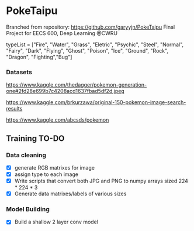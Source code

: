 # PokeTaipu
Branched from repository: https://github.com/garyyjn/PokeTaipu
Final Project for EECS 600, Deep Learning @CWRU

typeList = ["Fire", "Water", "Grass", "Eletric", "Psychic", "Steel", "Normal", "Fairy", "Dark", "Flying", "Ghost", "Poison", "Ice", "Ground", "Rock", "Dragon", "Fighting","Bug"]

### Datasets

https://www.kaggle.com/thedagger/pokemon-generation-one#2fd28e699b7c4208acd1637fbad5df2d.jpeg

https://www.kaggle.com/brkurzawa/original-150-pokemon-image-search-results

https://www.kaggle.com/abcsds/pokemon

## Training TO-DO
### Data cleaning
- [x] generate RGB matrixes for image
- [x] assign type to each image
- [x] Write scripts that convert both JPG and PNG to numpy arrays sized 224 * 224 * 3
- [x] Generate data matrixes/labels of various sizes

### Model Building
- [x] Build a shallow 2 layer conv model
